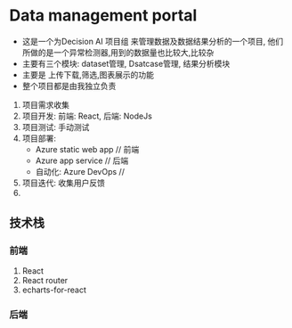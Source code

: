# Data management portal
- 这是一个为Decision AI 项目组 来管理数据及数据结果分析的一个项目, 他们所做的是一个异常检测器,用到的数据量也比较大,比较杂
- 主要有三个模块: dataset管理, Dsatcase管理, 结果分析模块
- 主要是 上传下载,筛选,图表展示的功能
- 整个项目都是由我独立负责

1. 项目需求收集
2. 项目开发: 前端: React, 后端: NodeJs
3. 项目测试: 手动测试
4. 项目部署: 
    - Azure static web app      // 前端
    - Azure app service         // 后端
    - 自动化: Azure DevOps      // 
5. 项目迭代: 收集用户反馈
6. 

## 技术栈

### 前端
1. React
2. React router
3. echarts-for-react
### 后端
